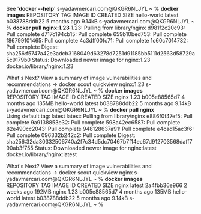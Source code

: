 
See '**docker --help**'
s-yadavmercari.com@QKGR6NLJYL ~ % **docker images**
REPOSITORY    TAG       IMAGE ID       CREATED        SIZE
hello-world   latest    b038788ddb22   5 months ago   9.14kB
s-yadavmercari.com@QKGR6NLJYL ~ % **docker pull nginx:1.23**
1.23: Pulling from library/nginx
d981f2c20c93: Pull complete 
d717c194cb15: Pull complete 
659b10bed753: Pull complete 
f86799101465: Pull complete 
4c3dff00fc71: Pull complete 
1c60c7014732: Pull complete 
Digest: sha256:f5747a42e3adcb3168049d63278d7251d91185bb5111d2563d58729a5c9179b0
Status: Downloaded newer image for nginx:1.23
docker.io/library/nginx:1.23

What's Next?
  View a summary of image vulnerabilities and recommendations → docker scout quickview nginx:1.23
s-yadavmercari.com@QKGR6NLJYL ~ % **docker images**         
REPOSITORY    TAG       IMAGE ID       CREATED        SIZE
nginx         1.23      b005e88565d7   4 months ago   135MB
hello-world   latest    b038788ddb22   5 months ago   9.14kB
s-yadavmercari.com@QKGR6NLJYL ~ % **docker pull nginx**     
Using default tag: latest
latest: Pulling from library/nginx
e886f0f47ef5: Pull complete 
9a9138853e32: Pull complete 
598a42ec6587: Pull complete 
82e490cc2043: Pull complete 
948128637a91: Pull complete 
e4cad15ac3f6: Pull complete 
096332b242c2: Pull complete 
Digest: sha256:32da30332506740a2f7c34d5dc70467b7f14ec67d912703568daff790ab3f755
Status: Downloaded newer image for nginx:latest
docker.io/library/nginx:latest

What's Next?
  View a summary of image vulnerabilities and recommendations → docker scout quickview nginx
s-yadavmercari.com@QKGR6NLJYL ~ % **docker images**    
REPOSITORY    TAG       IMAGE ID       CREATED        SIZE
nginx         latest    2a4fbb36e966   2 weeks ago    192MB
nginx         1.23      b005e88565d7   4 months ago   135MB
hello-world   latest    b038788ddb22   5 months ago   9.14kB
s-yadavmercari.com@QKGR6NLJYL ~ % 
